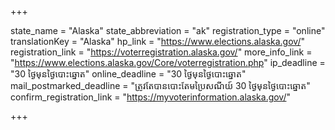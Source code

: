 +++

state_name = "Alaska"
state_abbreviation = "ak"
registration_type = "online"
translationKey = "Alaska"
hp_link = "https://www.elections.alaska.gov/"
registration_link = "https://voterregistration.alaska.gov/"
more_info_link = "https://www.elections.alaska.gov/Core/voterregistration.php"
ip_deadline = "30 ថ្ងៃមុនថ្ងៃបោះឆ្នោត"
online_deadline = "30 ថ្ងៃមុនថ្ងៃបោះឆ្នោត"
mail_postmarked_deadline = "ត្រូវតែបានបោះតែមប្រៃសណីយ៍ 30 ថ្ងៃមុនថ្ងៃបោះឆ្នោត"
confirm_registration_link = "https://myvoterinformation.alaska.gov/"

+++